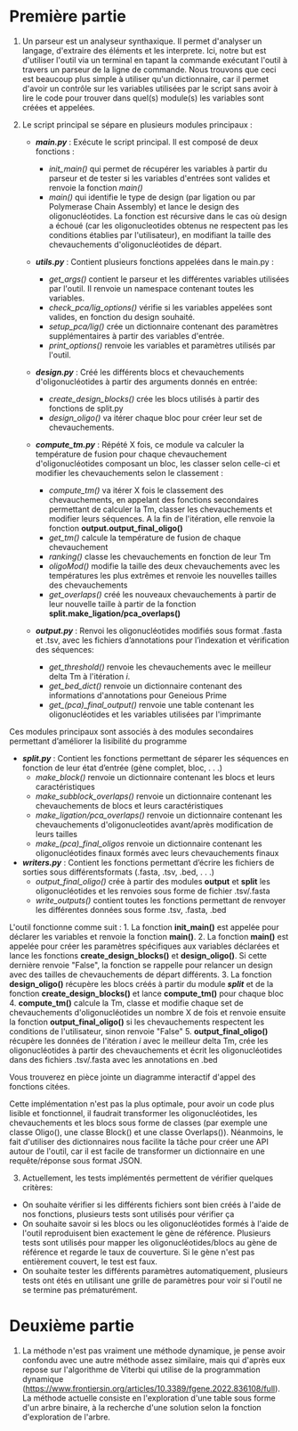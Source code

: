# Première partie

1. Un parseur est un analyseur synthaxique. Il permet d'analyser un langage, d'extraire des éléments et les interprete. Ici, notre but est d'utiliser l'outil via un terminal en tapant la commande exécutant l'outil à travers un parseur de la ligne de commande. Nous trouvons que ceci est beaucoup plus simple à utiliser qu'un dictionnaire, car il permet d'avoir un contrôle sur les variables utilisées par le script sans avoir à lire le code pour trouver dans quel(s) module(s) les variables sont créées et appelées.

2. Le script principal se sépare en plusieurs modules principaux :

    - ***main.py*** : Exécute le script principal. Il est composé de deux fonctions :
        - *init_main()* qui permet de récupérer les variables à partir du parseur et de tester si les variables d'entrées sont valides et renvoie la fonction *main()*
        - *main()* qui identifie le type de design (par ligation ou par Polymerase Chain Assembly) et lance le design des oligonucléotides. La fonction est récursive dans le cas où design a échoué (car les oligonucleotides obtenus ne respectent pas les conditions établies par l'utilisateur), en modifiant la taille des chevauchements d'oligonucléotides de départ.
    - ***utils.py*** : Contient plusieurs fonctions appelées dans le main.py :
        - *get_args()* contient le parseur et les différentes variables utilisées par l'outil. Il renvoie un namespace contenant toutes les variables.
        - *check_pca/lig_options()* vérifie si les variables appelées sont valides, en fonction du design souhaité.  
        - *setup_pca/lig()* crée un dictionnaire contenant des paramètres supplémentaires à partir des variables d'entrée.
        - *print_options()* renvoie les variables et paramètres utilisés par l'outil.
    - ***design.py*** : Créé les différents blocs et chevauchements d'oligonucléotides à partir des arguments donnés en entrée:
        - *create_design_blocks()* crée les blocs utilisés à partir des fonctions de split.py
        - *design_oligo()* va itérer chaque bloc pour créer leur set de chevauchements.
    - ***compute_tm.py*** : Répété X fois, ce module va calculer la température de fusion pour chaque chevauchement d'oligonucléotides composant un bloc, les classer selon celle-ci et modifier les chevauchements selon le classement :
        - *compute_tm()* va itérer X fois le classement des chevauchements, en appelant des fonctions secondaires permettant de calculer la Tm, classer les chevauchements et modifier leurs séquences. A la fin de l'itération, elle renvoie la fonction **output.output_final_oligo()**
        - *get_tm()* calcule la température de fusion de chaque chevauchement
        - *ranking()* classe les chevauchements en fonction de leur Tm
        - *oligoMod()* modifie la taille des deux chevauchements avec les températures les plus extrêmes et renvoie les nouvelles tailles des chevauchements
        - *get_overlaps()* créé les nouveaux chevauchements à partir de leur nouvelle taille à partir de la fonction **split.make_ligation/pca_overlaps()**

    - ***output.py*** : Renvoi les oligonucléotides modifiés sous format .fasta et .tsv, avec les fichiers d’annotations pour l’indexation et vérification des séquences:
        - *get_threshold()* renvoie les chevauchements avec le meilleur delta Tm à l'itération *i*.
        - *get_bed_dict()* renvoie un dictionnaire contenant des informations d'annotations pour Geneious Prime
        - *get_(pca)_final_output()* renvoie une table contenant les oligonucléotides et les variables utilisées par l'imprimante

Ces modules principaux sont associés à des modules secondaires permettant d’améliorer la lisibilité du programme

  - ***split.py*** : Contient les fonctions permettant de séparer les séquences en fonction de leur état d’entrée (gène complet, bloc, . . .)
      - *make_block()* renvoie un dictionnaire contenant les blocs et leurs caractéristiques
      - *make_subblock_overlaps()* renvoie un dictionnaire contenant les chevauchements de blocs et leurs caractéristiques
      - *make_ligation/pca_overlaps()* renvoie un dictionnaire contenant les chevauchements d'oligonucleotides avant/après modification de leurs tailles
      - *make_(pca)_final_oligos* renvoie un dictionnaire contenant les oligonucléotides finaux formés avec leurs chevauchements finaux
  - ***writers.py*** : Contient les fonctions permettant d’écrire les fichiers de sorties sous différentsformats (.fasta, .tsv, .bed, . . .)
      - *output_final_oligo()* crée à partir des modules **output** et **split** les oligonucléotides et les renvoies sous forme de fichier .tsv/.fasta
      - *write_outputs()* contient toutes les fonctions permettant de renvoyer les différentes données sous forme .tsv, .fasta, .bed


L'outil fonctionne comme suit :
    1. La fonction **init_main()** est appelée pour déclarer les variables et renvoie la fonction **main()**.
    2. La fonction **main()** est appelée pour créer les paramètres spécifiques aux variables déclarées et lance les fonctions **create_design_blocks()** et **design_oligo()**. Si cette dernière renvoie "False", la fonction se rappelle pour relancer un design avec des tailles de chevauchements de départ différents.
    3. La fonction **design_oligo()** récupère les blocs créés à partir du module ***split*** et de la fonction **create_design_blocks()** et lance **compute_tm()** pour chaque bloc
    4. **compute_tm()** calcule la Tm, classe et modifie chaque set de chevauchements d'oligonucléotides un nombre X de fois et renvoie ensuite la fonction **output_final_oligo()** si les chevauchements respectent les conditions de l'utilisateur, sinon renvoie "False"
    5. **output_final_oligo()** récupère les données de l'itération *i* avec le meilleur delta Tm, crée les oligonucléotides à partir des chevauchements et écrit les oligonucléotides dans des fichiers .tsv/.fasta avec les annotations en .bed

Vous trouverez en pièce jointe un diagramme interactif d'appel des fonctions citées.

Cette implémentation n'est pas la plus optimale, pour avoir un code plus lisible et fonctionnel, il faudrait transformer les oligonucléotides, les chevauchements et les blocs sous forme de classes (par exemple une classe Oligo(), une classe Block() et une classe Overlaps()). Néanmoins, le fait d'utiliser des dictionnaires nous facilite la tâche pour créer une API autour de l'outil, car il est facile de transformer un dictionnaire en une requête/réponse sous format JSON.

3. Actuellement, les tests implémentés permettent de vérifier quelques critères:
  - On souhaite vérifier si les différents fichiers sont bien créés à l'aide de nos fonctions, plusieurs tests sont utilisés pour vérifier ça
  - On souhaite savoir si les blocs ou les oligonucléotides formés à l'aide de l'outil reproduisent bien exactement le gène de référence. Plusieurs tests sont utilisés pour mapper les oligonucléotides/blocs au gène de référence et regarde le taux de couverture. Si le gène n'est pas entièrement couvert, le test est faux.
  - On souhaite tester les différents paramètres automatiquement, plusieurs tests ont étés en utilisant une grille de paramètres pour voir si l'outil ne se termine pas prématurément.


# Deuxième partie

1. La méthode n'est pas vraiment une méthode dynamique, je pense avoir confondu avec une autre méthode assez similaire, mais qui d'après eux repose sur l'algorithme de Viterbi qui utilise de la programmation dynamique (https://www.frontiersin.org/articles/10.3389/fgene.2022.836108/full). La méthode actuelle consiste en l'exploration d'une table sous forme d'un arbre binaire, à la recherche d'une solution selon la fonction d'exploration de l'arbre. 
